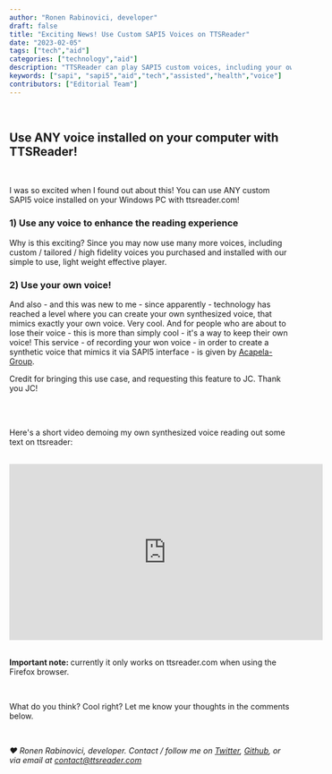 ```yaml
---
author: "Ronen Rabinovici, developer"
draft: false
title: "Exciting News! Use Custom SAPI5 Voices on TTSReader"
date: "2023-02-05"
tags: ["tech","aid"]
categories: ["technology","aid"]
description: "TTSReader can play SAPI5 custom voices, including your own voice!"
keywords: ["sapi", "sapi5","aid","tech","assisted","health","voice"]
contributors: ["Editorial Team"]
---
```


<br/>

## Use ANY voice installed on your computer with TTSReader!

<br/>

I was so excited when I found out about this! You can use ANY custom SAPI5 voice installed on your Windows PC with ttsreader.com!

### 1) Use any voice to enhance the reading experience

Why is this exciting? Since you may now use many more voices, including custom / tailored / high fidelity voices you purchased and installed with our simple to use, light weight effective player.

### 2) Use your own voice!

And also - and this was new to me - since apparently - technology has reached a level where you can create your own synthesized voice, that mimics exactly your own voice. Very cool. And for people who are about to lose their voice - this is more than simply cool - it's a way to keep their own voice!
This service - of recording your won voice - in order to create a synthetic voice that mimics it via SAPI5 interface - is given by [Acapela-Group](https://www.acapela-group.com/).

Credit for bringing this use case, and requesting this feature to JC. Thank you JC!

<br/>
<br/>

Here's a short video demoing my own synthesized voice reading out some text on ttsreader:

<br/>

<div>
<iframe width="560" height="315" src="https://www.youtube.com/embed/Ke9YXAC4h64" title="YouTube video player" frameborder="0" allow="accelerometer; autoplay; clipboard-write; encrypted-media; gyroscope; picture-in-picture; web-share" allowfullscreen></iframe>
</div>

<br/>

<b>Important note: </b>currently it only works on ttsreader.com when using the Firefox browser.

<br/>

What do you think? Cool right? Let me know your thoughts in the comments below.


<br/>

<i>❤️ Ronen Rabinovici, developer. Contact / follow me on [Twitter](https://twitter.com/RabinoviciR), [Github](https://github.com/RonenR/), or via email at contact@ttsreader.com</i>



